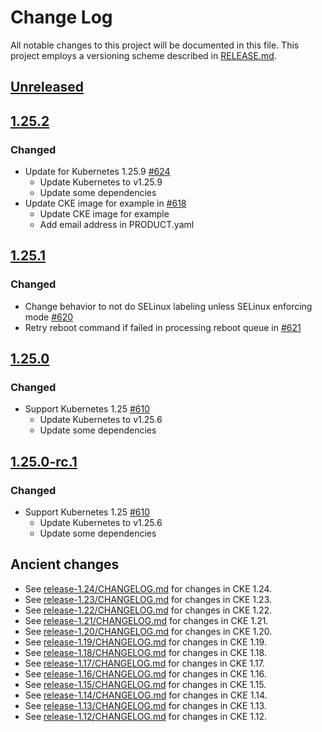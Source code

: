 # Change Log

All notable changes to this project will be documented in this file.
This project employs a versioning scheme described in [RELEASE.md](RELEASE.md#versioning).

## [Unreleased]

## [1.25.2]

### Changed

- Update for Kubernetes 1.25.9 [#624](https://github.com/cybozu-go/cke/pull/624)
  - Update Kubernetes to v1.25.9
  - Update some dependencies
- Update CKE image for example in [#618](https://github.com/cybozu-go/cke/pull/618)
  - Update CKE image for example
  - Add email address in PRODUCT.yaml

## [1.25.1]

### Changed

- Change behavior to not do SELinux labeling unless SELinux enforcing mode [#620](https://github.com/cybozu-go/cke/pull/620)
- Retry reboot command if failed in processing reboot queue in [#621](https://github.com/cybozu-go/cke/pull/621)

## [1.25.0]

### Changed

- Support Kubernetes 1.25 [#610](https://github.com/cybozu-go/cke/pull/610)
  - Update Kubernetes to v1.25.6
  - Update some dependencies

## [1.25.0-rc.1]

### Changed

- Support Kubernetes 1.25 [#610](https://github.com/cybozu-go/cke/pull/610)
  - Update Kubernetes to v1.25.6
  - Update some dependencies

## Ancient changes

- See [release-1.24/CHANGELOG.md](https://github.com/cybozu-go/cke/blob/release-1.24/CHANGELOG.md) for changes in CKE 1.24.
- See [release-1.23/CHANGELOG.md](https://github.com/cybozu-go/cke/blob/release-1.23/CHANGELOG.md) for changes in CKE 1.23.
- See [release-1.22/CHANGELOG.md](https://github.com/cybozu-go/cke/blob/release-1.22/CHANGELOG.md) for changes in CKE 1.22.
- See [release-1.21/CHANGELOG.md](https://github.com/cybozu-go/cke/blob/release-1.21/CHANGELOG.md) for changes in CKE 1.21.
- See [release-1.20/CHANGELOG.md](https://github.com/cybozu-go/cke/blob/release-1.20/CHANGELOG.md) for changes in CKE 1.20.
- See [release-1.19/CHANGELOG.md](https://github.com/cybozu-go/cke/blob/release-1.19/CHANGELOG.md) for changes in CKE 1.19.
- See [release-1.18/CHANGELOG.md](https://github.com/cybozu-go/cke/blob/release-1.18/CHANGELOG.md) for changes in CKE 1.18.
- See [release-1.17/CHANGELOG.md](https://github.com/cybozu-go/cke/blob/release-1.17/CHANGELOG.md) for changes in CKE 1.17.
- See [release-1.16/CHANGELOG.md](https://github.com/cybozu-go/cke/blob/release-1.16/CHANGELOG.md) for changes in CKE 1.16.
- See [release-1.15/CHANGELOG.md](https://github.com/cybozu-go/cke/blob/release-1.15/CHANGELOG.md) for changes in CKE 1.15.
- See [release-1.14/CHANGELOG.md](https://github.com/cybozu-go/cke/blob/release-1.14/CHANGELOG.md) for changes in CKE 1.14.
- See [release-1.13/CHANGELOG.md](https://github.com/cybozu-go/cke/blob/release-1.13/CHANGELOG.md) for changes in CKE 1.13.
- See [release-1.12/CHANGELOG.md](https://github.com/cybozu-go/cke/blob/release-1.12/CHANGELOG.md) for changes in CKE 1.12.

[Unreleased]: https://github.com/cybozu-go/cke/compare/v1.25.2...HEAD
[1.25.2]: https://github.com/cybozu-go/cke/compare/v1.25.1...1.25.2
[1.25.1]: https://github.com/cybozu-go/cke/compare/v1.25.0...1.25.1
[1.25.0]: https://github.com/cybozu-go/cke/compare/v1.24.2...1.25.0
[1.25.0-rc.1]: https://github.com/cybozu-go/cke/compare/v1.24.2...1.25.0-rc.1
